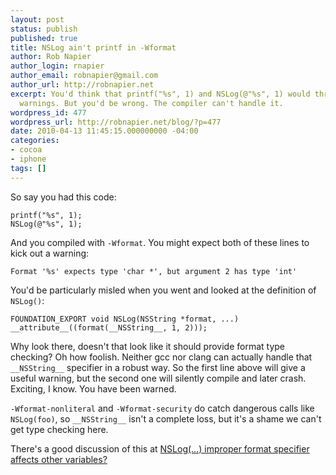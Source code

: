 ```yaml
---
layout: post
status: publish
published: true
title: NSLog ain't printf in -Wformat
author: Rob Napier
author_login: rnapier
author_email: robnapier@gmail.com
author_url: http://robnapier.net
excerpt: You'd think that printf("%s", 1) and NSLog(@"%s", 1) would throw the same
  warnings. But you'd be wrong. The compiler can't handle it.
wordpress_id: 477
wordpress_url: http://robnapier.net/blog/?p=477
date: 2010-04-13 11:45:15.000000000 -04:00
categories:
- cocoa
- iphone
tags: []
---
```

So say you had this code:

    printf("%s", 1);
    NSLog(@"%s", 1);

And you compiled with `-Wformat`. You might expect both of these lines to kick out a warning:

    Format '%s' expects type 'char *', but argument 2 has type 'int'

You'd be particularly misled when you went and looked at the definition of `NSLog()`:

    FOUNDATION_EXPORT void NSLog(NSString *format, ...) __attribute__((format(__NSString__, 1, 2)));

Why look there, doesn't that look like it should provide format type checking? Oh how foolish. Neither gcc nor clang can actually handle that `__NSString__` specifier in a robust way. So the first line above will give a useful warning, but the second one will silently compile and later crash. Exciting, I know. You have been warned.

 `-Wformat-nonliteral` and `-Wformat-security` do catch dangerous calls like `NSLog(foo)`, so `__NSString__` isn't a complete loss, but it's a shame we can't get type checking here.

There's a good discussion of this at [NSLog(…) improper format specifier affects other variables?](http://stackoverflow.com/questions/1229212/nslog-improper-format-specifier-affects-other-variables])
